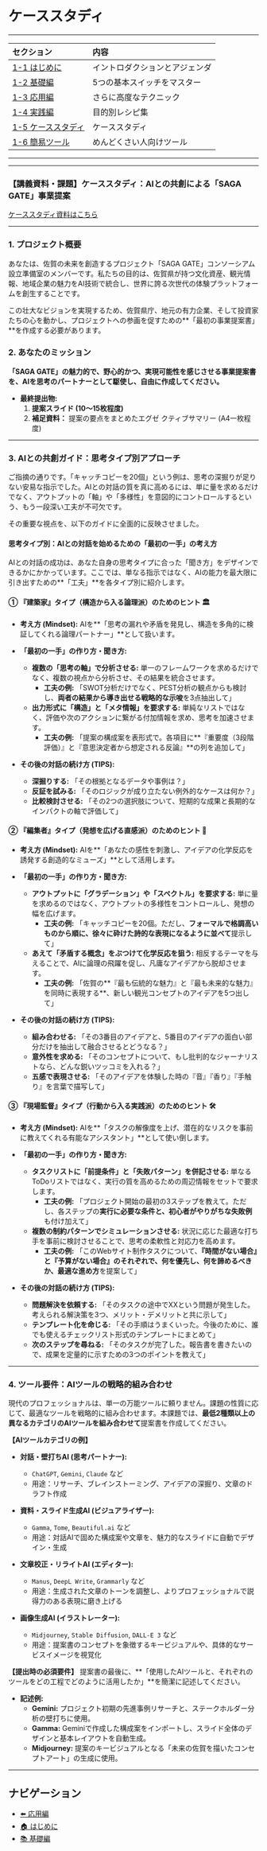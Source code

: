 # ケーススタディ

---


| セクション | 内容 |
|:---|:---|
| [1-1 はじめに](1-1_はじめに.md) | イントロダクションとアジェンダ |
| [1-2 基礎編](1-2_基礎編.md) | 5つの基本スイッチをマスター |
| [1-3 応用編](1-3_応用編.md) | さらに高度なテクニック |
| [1-4 実践編](1-4_実践編.md) | 目的別レシピ集 |
| [1-5 ケーススタディ](1-5_AI共創_ケーススタディ実践ガイド.md) | ケーススタディ |
| [1-6 簡易ツール](1-6_プロンプトインタプリター.md) | めんどくさい人向けツール |

---


---

### 【講義資料・課題】ケーススタディ：AIとの共創による「SAGA GATE」事業提案


[ケーススタディ資料はこちら](1-5b_ケーススタディ.md)


---

### 1. プロジェクト概要

あなたは、佐賀の未来を創造するプロジェクト「SAGA GATE」コンソーシアム設立準備室のメンバーです。私たちの目的は、佐賀県が持つ文化資産、観光情報、地域企業の魅力をAI技術で統合し、世界に誇る次世代の体験プラットフォームを創生することです。

この壮大なビジョンを実現するため、佐賀県庁、地元の有力企業、そして投資家たちの心を動かし、プロジェクトへの参画を促すための**「最初の事業提案書」**を作成する必要があります。

### 2. あなたのミッション

**「SAGA GATE」の魅力的で、野心的かつ、実現可能性を感じさせる事業提案書を、AIを思考のパートナーとして駆使し、自由に作成してください。**

* **最終提出物:**
    1.  **提案スライド (10〜15枚程度)**
    2.  **補足資料：** 提案の要点をまとめたエグゼ
    クティブサマリー (A4一枚程度)

---

### 3. AIとの共創ガイド：思考タイプ別アプローチ

ご指摘の通りです。「キャッチコピーを20個」という例は、思考の深掘りが足りない安易な指示でした。AIとの対話の質を真に高めるには、単に量を求めるだけでなく、アウトプットの「軸」や「多様性」を意図的にコントロールするという、もう一段深い工夫が不可欠です。

その重要な視点を、以下のガイドに全面的に反映させました。

#### 思考タイプ別：AIとの対話を始めるための「最初の一手」の考え方

AIとの対話の成功は、あなた自身の思考タイプに合った「聞き方」をデザインできるかにかかっています。ここでは、単なる指示ではなく、AIの能力を最大限に引き出すための**「工夫」**を各タイプ別に紹介します。

#### ① 『建築家』タイプ（構造から入る論理派）のためのヒント 🏛️

* **考え方 (Mindset):**
    AIを**「思考の漏れや矛盾を発見し、構造を多角的に検証してくれる論理パートナー」**として扱います。

* **「最初の一手」の作り方・聞き方:**
    * **複数の「思考の軸」で分析させる:** 単一のフレームワークを求めるだけでなく、複数の視点から分析させ、その結果を統合させます。
        * **工夫の例:** 「SWOT分析だけでなく、PEST分析の観点からも検討し、**両者の結果から導き出せる戦略的な示唆**を3点抽出して」
    * **出力形式に「構造」と「メタ情報」を要求する:** 単純なリストではなく、評価や次のアクションに繋がる付加情報を求め、思考を加速させます。
        * **工夫の例:** 「提案の構成案を表形式で。各項目に**『重要度（3段階評価）』と『意思決定者から想定される反論』**の列を追加して」

* **その後の対話の続け方 (TIPS):**
    * **深掘りする:** 「その根拠となるデータや事例は？」
    * **反証を試みる:** 「そのロジックが成り立たない例外的なケースは何か？」
    * **比較検討させる:** 「その2つの選択肢について、短期的な成果と長期的なインパクトの軸で評価して」

#### ② 『編集者』タイプ（発想を広げる直感派）のためのヒント 🎨

* **考え方 (Mindset):**
    AIを**「あなたの感性を刺激し、アイデアの化学反応を誘発する創造的なミューズ」**として活用します。

* **「最初の一手」の作り方・聞き方:**
    * **アウトプットに「グラデーション」や「スペクトル」を要求する:** 単に量を求めるのではなく、アウトプットの多様性をコントロールし、発想の幅を広げます。
        * **工夫の例:** 「キャッチコピーを20個。ただし、**フォーマルで格調高いものから順に、徐々に砕けた詩的な表現になるように並べて**提示して」
    * **あえて「矛盾する概念」をぶつけて化学反応を狙う:** 相反するテーマを与えることで、AIに論理の飛躍を促し、凡庸なアイデアから脱却させます。
        * **工夫の例:** 「佐賀の**『最も伝統的な魅力』と『最も未来的な魅力』を同時に表現する**、新しい観光コンセプトのアイデアを5つ出して」

* **その後の対話の続け方 (TIPS):**
    * **組み合わせる:** 「その3番目のアイデアと、5番目のアイデアの面白い部分だけを抽出して融合させるとどうなる？」
    * **意外性を求める:** 「そのコンセプトについて、もし批判的なジャーナリストなら、どんな鋭いツッコミを入れる？」
    * **五感で表現させる:** 「そのアイデアを体験した時の『音』『香り』『手触り』を言葉で描写して」

#### ③ 『現場監督』タイプ（行動から入る実践派）のためのヒント 🛠️

* **考え方 (Mindset):**
    AIを**「タスクの解像度を上げ、潜在的なリスクを事前に教えてくれる有能なアシスタント」**として使い倒します。

* **「最初の一手」の作り方・聞き方:**
    * **タスクリストに「前提条件」と「失敗パターン」を併記させる:** 単なるToDoリストではなく、実行の質を高めるための周辺情報をセットで要求します。
        * **工夫の例:** 「プロジェクト開始の最初の3ステップを教えて。ただし、各ステップの**実行に必要な条件と、初心者がやりがちな失敗例**も付け加えて」
    * **複数の制約パターンでシミュレーションさせる:** 状況に応じた最適な打ち手を事前に検討させることで、思考の柔軟性と対応力を高めます。
        * **工夫の例:** 「このWebサイト制作タスクについて、**『時間がない場合』と『予算がない場合』のそれぞれで、何を優先し、何を諦めるべきか、最適な進め方**を提案して」

* **その後の対話の続け方 (TIPS):**
    * **問題解決を依頼する:** 「そのタスクの途中でXXという問題が発生した。考えられる解決策を3つ、メリット・デメリットと共に示して」
    * **テンプレート化を命じる:** 「その手順はうまくいった。今後のために、誰でも使えるチェックリスト形式のテンプレートにまとめて」
    * **次のステップを尋ねる:** 「そのタスクが完了した。報告書を書きたいので、成果を定量的に示すための3つのポイントを教えて」

---

### 4. ツール要件：AIツールの戦略的組み合わせ

現代のプロフェッショナルは、単一の万能ツールに頼りません。課題の性質に応じて、最適なツールを戦略的に組み合わせます。本課題では、**最低2種類以上の異なるカテゴリのAIツールを組み合わせて**提案書を作成してください。

**【AIツールカテゴリの例】**

* **対話・壁打ちAI (思考パートナー):**
    * `ChatGPT`, `Gemini`, `Claude` など
    * 用途：リサーチ、ブレインストーミング、アイデアの深掘り、文章のドラフト作成

* **資料・スライド生成AI (ビジュアライザー):**
    * `Gamma`, `Tome`, `Beautiful.ai` など
    * 用途：対話AIで固めた構成案や文章を、魅力的なスライドに自動でデザイン・生成

* **文章校正・リライトAI (エディター):**
    * `Manus`, `DeepL Write`, `Grammarly` など
    * 用途：生成された文章のトーンを調整し、よりプロフェッショナルで説得力のある表現に磨き上げる

* **画像生成AI (イラストレーター):**
    * `Midjourney`, `Stable Diffusion`, `DALL-E 3` など
    * 用途：提案書のコンセプトを象徴するキービジュアルや、具体的なサービスイメージを視覚化

**【提出時の必須要件】**
提案書の最後に、**「使用したAIツールと、それぞれのツールをどの工程でどのように活用したか」**を簡潔に記述してください。

* **記述例:**
    * **Gemini:** プロジェクト初期の先進事例リサーチと、ステークホルダー分析の壁打ちに使用。
    * **Gamma:** Geminiで作成した構成案をインポートし、スライド全体のデザインと基本レイアウトを自動生成。
    * **Midjourney:** 提案のキービジュアルとなる「未来の佐賀を描いたコンセプトアート」の生成に使用。








---

## ナビゲーション

- [⬅️ 応用編](1-3_応用編.md)
- [🏠 はじめに](1-1_はじめに.md)
- [📚 基礎編](1-2_基礎編.md)